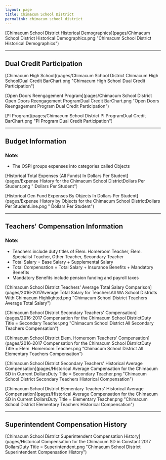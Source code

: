```yaml
---
layout: page
title: Chimacum School District
permalink: chimacum school district
---
```



[Chimacum School District Historical Demographics](pages/Chimacum School District Historical Demographics.png "Chimacum School District Historical Demographics")

___

## Dual Credit Participation

[Chimacum High School](pages/Chimacum School District Chimacum High SchoolDual Credit BarChart.png "Chimacum High School Dual Credit Participation")

[Open Doors Reengagement Program](pages/Chimacum School District Open Doors Reengagement ProgramDual Credit BarChart.png "Open Doors Reengagement Program Dual Credit Participation")

[PI Program](pages/Chimacum School District PI ProgramDual Credit BarChart.png "PI Program Dual Credit Participation")


___

## Budget Information
### Note:
- The OSPI groups expenses into categories called Objects

[Historical Total Expenses (All Funds) In Dollars Per Student](pages/Expense History for the Chimacum School DistrictDollars Per Student.png " Dollars Per Student")

[Historical Gen Fund Expenses By Objects In Dollars Per Student](pages/Expense History by Objects for the Chimacum School DistrictDollars Per StudentLine.png " Dollars Per Student")


___

## Teachers' Compensation Information
### Note:
- Teachers include duty titles of Elem. Homeroom Teacher, Elem. Specialist Teacher, Other Teacher, Secondary Teacher
- Total Salary = Base Salary + Supplemental Salary
- Total Compensation = Total Salary + Insurance Benefits + Mandatory Benefits
- Mandatory Benefits include pension funding and payroll taxes

[Chimacum School District Teachers' Average Total Salary Comparison](pages/2016-2017Average Total Salary for TeachersAll WA School Districts With Chimacum Highlighted.png "Chimacum School District Teachers Average Total Salary")

[Chimacum School District Secondary Teachers' Compensation](pages/2016-2017 Compensation for the Chimacum School DistrictDuty Title = Secondary Teacher.png "Chimacum School District All Secondary Teachers Compensation")

[Chimacum School District Elem. Homeroom Teachers' Compensation](pages/2016-2017 Compensation for the Chimacum School DistrictDuty Title = Elem. Homeroom Teacher.png "Chimacum School District All Elementary Teachers Compensation")

[Chimacum School District Secondary Teachers' Historical Average Compensation](pages/Historical Average Compensation for the Chimacum SD in Current DollarsDuty Title = Secondary Teacher.png "Chimacum School District Secondary Teachers Historical Compensation")

[Chimacum School District Elementary Teachers' Historical Average Compensation](pages/Historical Average Compensation for the Chimacum SD in Current DollarsDuty Title = Elementary Teacher.png "Chimacum School District Elementary Teachers Historical Compensation")


___

## Superintendent Compensation History

[Chimacum School District Superintendent Compensation History](pages/Historical Compensation for the Chimacum SD in Constant 2017 DollarsDuty Title = Superintendent.png "Chimacum School District Superintendent Compensation History")

